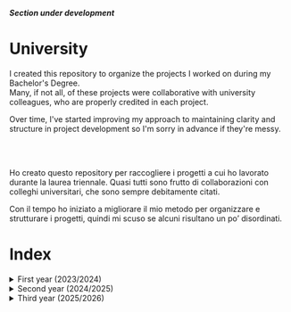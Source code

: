 ___Section under development___

# University
I created this repository to organize the projects I worked on during my Bachelor's Degree. <br/>
Many, if not all, of these projects were collaborative with university colleagues, who are properly credited in each project.  

Over time, I've started improving my approach to maintaining clarity and structure in project development so I'm sorry in advance if they're messy.

<br/>
<br/>

Ho creato questo repository per raccogliere i progetti a cui ho lavorato durante la laurea triennale. 
Quasi tutti sono frutto di collaborazioni con colleghi universitari, che sono sempre debitamente citati.

Con il tempo ho iniziato a migliorare il mio metodo per organizzare e strutturare i progetti, quindi mi scuso se alcuni risultano un po’ disordinati.

# Index
<details>
  <summary>First year (2023/2024)</summary>


  - Computer Architecture/Architettura degli Elaboratori:
    <br/>
  　- SIS<br/>
  　- ASM

<br/>

</details>


<details>
  <summary>Second year (2024/2025)</summary>

  - Software Engineering/Ing. Del Software:
    <br/>
  　- MediGlyk<br/>
    
  <!-- - Operating Systems/Sistemi Operativi:
    <br/>
  　- SIS<br/>
  　- ASM-->

<br/>

</details>

<details>
  <summary>Third year (2025/2026)</summary>


  - _blank_<!--:
    <br/>
  　- SIS<br/>
  　- ASM-->

<br/>

</details>
